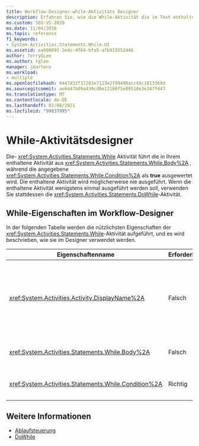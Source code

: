 ```yaml
---
title: Workflow-Designer-while-Aktivitäts Designer
description: Erfahren Sie, wie die While-Aktivität die im Text enthaltene Aktivität ausführt, während die angegebene Bedingung als true ausgewertet wird.
ms.custom: SEO-VS-2020
ms.date: 11/04/2016
ms.topic: reference
f1_keywords:
- System.Activities.Statements.While.UI
ms.assetid: ea008091-2e4c-4f64-bfa5-afb919552446
author: TerryGLee
ms.author: tglee
manager: jmartens
ms.workload:
- multiple
ms.openlocfilehash: 9447d32f17283e7123e2f99490acc49c1613360d
ms.sourcegitcommit: ae6d47b09a439cd0e13180f5e89510e3e347fd47
ms.translationtype: MT
ms.contentlocale: de-DE
ms.lasthandoff: 02/08/2021
ms.locfileid: "99837995"
---
```

# <a name="while-activity-designer"></a>While-Aktivitätsdesigner

Die- <xref:System.Activities.Statements.While> Aktivität führt die in Ihrem enthaltene Aktivität aus <xref:System.Activities.Statements.While.Body%2A> , während die angegebene <xref:System.Activities.Statements.While.Condition%2A> als **true** ausgewertet wird. Die enthaltene Aktivität wird möglicherweise nie ausgeführt. Wenn die enthaltene Aktivität wenigstens einmal ausgeführt werden soll, verwenden Sie stattdessen die <xref:System.Activities.Statements.DoWhile>-Aktivität.

## <a name="while-properties-in-workflow-designer"></a>While-Eigenschaften im Workflow-Designer

In der folgenden Tabelle werden die nützlichsten Eigenschaften der <xref:System.Activities.Statements.While>-Aktivität aufgeführt, und es wird beschrieben, wie sie im Designer verwendet werden.

|Eigenschaftenname|Erforderlich|Verbrauch|
|-|--------------|-|
|<xref:System.Activities.Activity.DisplayName%2A>|Falsch|Gibt den benutzerfreundlichen Namen der <xref:System.Activities.Statements.While>Aktivität im Header an. Der Standardwert lautet While. Der Wert kann im **Eigenschaften** Fenster oder direkt im Header des Aktivitäts Designers bearbeitet werden.<br /><br /> Obwohl der <xref:System.Activities.Activity.DisplayName%2A> nicht zwingend erforderlich ist, wird empfohlen, einen Anzeigenamen zu verwenden.|
|<xref:System.Activities.Statements.While.Body%2A>|Falsch|Enthält die Aktivität, die ausgeführt werden soll, während der <xref:System.Activities.Statements.While.Condition%2A> als **true** ausgewertet wird.|
|<xref:System.Activities.Statements.While.Condition%2A>|Richtig|Enthält den Visual Basic Ausdruck, der ausgewertet wird, um zu bestimmen, ob die-Aktivität in <xref:System.Activities.Statements.While.Body%2A> ausgeführt werden soll.|

## <a name="see-also"></a>Weitere Informationen

- [Ablaufsteuerung](../workflow-designer/control-flow-activity-designers.md)
- [DoWhile](../workflow-designer/dowhile-activity-designer.md)
